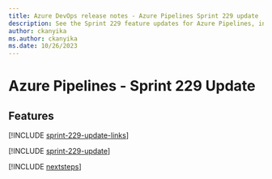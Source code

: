 ```yaml
---
title: Azure DevOps release notes - Azure Pipelines Sprint 229 update
description: See the Sprint 229 feature updates for Azure Pipelines, including next steps.
author: ckanyika
ms.author: ckanyika
ms.date: 10/26/2023
---
```


# Azure Pipelines - Sprint 229 Update

## Features

[!INCLUDE [sprint-229-update-links](../includes/pipelines/sprint-229-update-links.md)]

[!INCLUDE [sprint-229-update](../includes/pipelines/sprint-229-update.md)]

[!INCLUDE [nextsteps](../includes/nextsteps.md)]